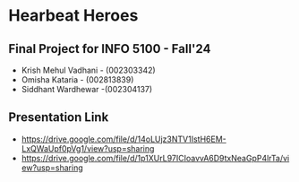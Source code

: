 # Hearbeat Heroes

## Final Project for INFO 5100 - Fall'24

- Krish Mehul Vadhani - (002303342)
- Omisha Kataria - (002813839)
- Siddhant Wardhewar -(002304137)

## Presentation Link
- https://drive.google.com/file/d/14oLUjz3NTV1IstH6EM-LxQWaUpf0pVg1/view?usp=sharing
-  https://drive.google.com/file/d/1p1XUrL97ICIoavvA6D9txNeaGpP4lrTa/view?usp=sharing
